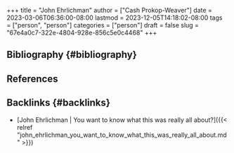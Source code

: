 +++
title = "John Ehrlichman"
author = ["Cash Prokop-Weaver"]
date = 2023-03-06T06:36:00-08:00
lastmod = 2023-12-05T14:18:02-08:00
tags = ["person", "person"]
categories = ["person"]
draft = false
slug = "67e4a0c7-322e-4804-928e-856c5e0c4468"
+++

## Bibliography {#bibliography}

## References

<style>.csl-entry{text-indent: -1.5em; margin-left: 1.5em;}</style><div class="csl-bib-body">
</div>


## Backlinks {#backlinks}

-   [John Ehrlichman | You want to know what this was really all about?]({{< relref "john_ehrlichman_you_want_to_know_what_this_was_really_all_about.md" >}})
